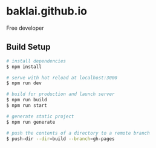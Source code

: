 # baklai.github.io

Free developer

## Build Setup

```bash
# install dependencies
$ npm install

# serve with hot reload at localhost:3000
$ npm run dev

# build for production and launch server
$ npm run build
$ npm run start

# generate static project
$ npm run generate

# push the contents of a directory to a remote branch
$ push-dir --dir=build --branch=gh-pages
```
